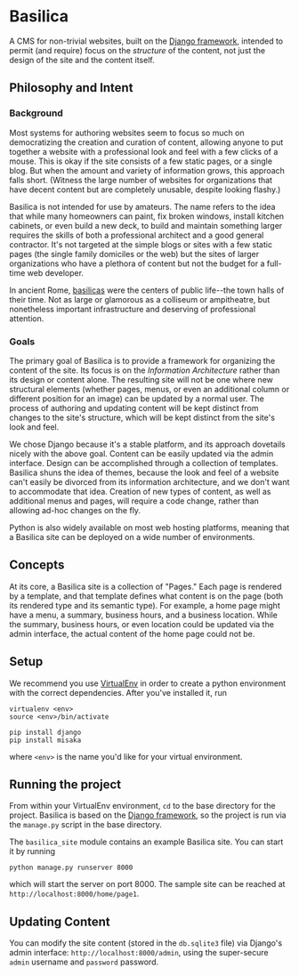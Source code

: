 # Basilica

A CMS for non-trivial websites, built on the [Django framework](https://www.djangoproject.com/), intended to permit (and require) focus on the *structure* of the content, not just the design of the site and the content itself.

## Philosophy and Intent

### Background

Most systems for authoring websites seem to focus so much on democratizing the creation and curation of content, allowing anyone to put together a website with a professional look and feel with a few clicks of a mouse. This is okay if the site consists of a few static pages, or a single blog. But when the amount and variety of information grows, this approach falls short. (Witness the large number of websites for organizations that have decent content but are completely unusable, despite looking flashy.) 

Basilica is not intended for use by amateurs. The name refers to the idea that while many homeowners can paint, fix broken windows, install kitchen cabinets, or even build a new deck, to build and maintain something larger requires the skills of both a professional architect and a good general contractor. It's not targeted at the simple blogs or sites with a few static pages (the single family domiciles or the web) but the sites of larger organizations who have a plethora of content but not the budget for a full-time web developer.

In ancient Rome, [basilicas](https://en.wikipedia.org/wiki/Ancient_Roman_architecture#Basilica) were the centers of public life--the town halls of their time. Not as large or glamorous as a colliseum or ampitheatre, but nonetheless important infrastructure and deserving of professional attention.

### Goals

The primary goal of Basilica is to provide a framework for organizing the content of the site. Its focus is on the *Information Architecture* rather than its design or content alone. The resulting site will not be one where new structural elements (whether pages, menus, or even an additional column or different position for an image) can be updated by a normal user. The process of authoring and updating content will be kept distinct from changes to the site's structure, which will be kept distinct from the site's look and feel.

We chose Django because it's a stable platform, and its approach dovetails nicely with the above goal. Content can be easily updated via the admin interface. Design can be accomplished through a collection of templates. Basilica shuns the idea of themes, because the look and feel of a website can't easily be divorced from its information architecture, and we don't want to accommodate that idea. Creation of new types of content, as well as additional menus and pages, will require a code change, rather than allowing ad-hoc changes on the fly.

Python is also widely available on most web hosting platforms, meaning that a Basilica site can be deployed on a wide number of environments.

## Concepts

At its core, a Basilica site is a collection of "Pages." Each page is rendered by a template, and that template defines what content is on the page (both its rendered type and its semantic type). For example, a home page might have a menu, a summary, business hours, and a business location. While the summary, business hours, or even location could be updated via the admin interface, the actual content of the home page could not be.

## Setup

We recommend you use [VirtualEnv](https://virtualenv.pypa.io/en/stable/) in order to create a python environment with the correct dependencies. After you've installed it, run

```
virtualenv <env>
source <env>/bin/activate

pip install django
pip install misaka
```

where `<env>` is the name you'd like for your virtual environment.

## Running the project

From within your VirtualEnv environment, `cd` to the base directory for the project. Basilica is based on the [Django framework](https://www.djangoproject.com/), so the project is run via the `manage.py` script in the base directory.

The `basilica_site` module contains an example Basilica site. You can start it by running

```
python manage.py runserver 8000
```

which will start the server on port 8000. The sample site can be reached at `http://localhost:8000/home/page1`. 

## Updating Content

You can modify the site content (stored in the `db.sqlite3` file) via Django's admin interface: `http://localhost:8000/admin`, using the super-secure `admin` username and `password` password. 


